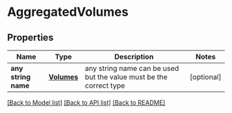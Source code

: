 # AggregatedVolumes


## Properties
Name | Type | Description | Notes
------------ | ------------- | ------------- | -------------
**any string name** | [**Volumes**](Volumes.md) | any string name can be used but the value must be the correct type | [optional]

[[Back to Model list]](../README.md#documentation-for-models) [[Back to API list]](../README.md#documentation-for-api-endpoints) [[Back to README]](../README.md)


